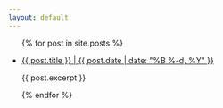 ```yaml
---
layout: default
---
```


<ul class="listing">
{% for post in site.posts %}
  <li class="listing-item">
   <p><a href="{{ site.baseurl }}{{ post.url }}">{{ post.title }} | {{ post.date | date: "%B %-d, %Y" }}</a></p>
    <div>
        {{ post.excerpt }}
    </div>
  </li>

{% endfor %}
</ul>
